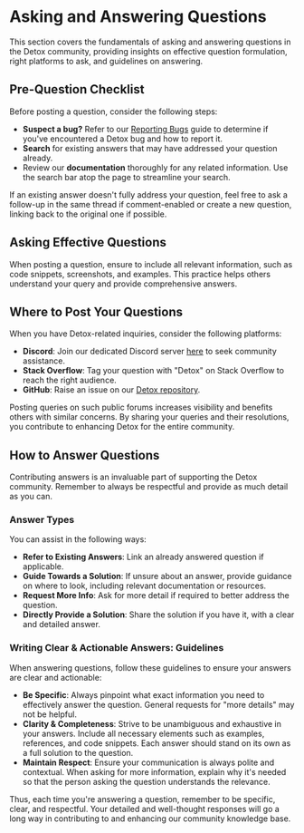# Asking and Answering Questions

This section covers the fundamentals of asking and answering questions in the Detox community, providing insights on effective question formulation, right platforms to ask, and guidelines on answering.

## Pre-Question Checklist

Before posting a question, consider the following steps:

- **Suspect a bug?** Refer to our [Reporting Bugs] guide to determine if you've encountered a Detox bug and how to report it.
- **Search** for existing answers that may have addressed your question already.
- Review our **documentation** thoroughly for any related information. Use the search bar atop the page to streamline your search.

If an existing answer doesn't fully address your question, feel free to ask a follow-up in the same thread if comment-enabled or create a new question, linking back to the original one if possible.

## Asking Effective Questions

When posting a question, ensure to include all relevant information, such as code snippets, screenshots, and examples. This practice helps others understand your query and provide comprehensive answers.

## Where to Post Your Questions

When you have Detox-related inquiries, consider the following platforms:

- **Discord**: Join our dedicated Discord server [here][Discord] to seek community assistance.
- **Stack Overflow**: Tag your question with "Detox" on Stack Overflow to reach the right audience.
- **GitHub**: Raise an issue on our [Detox repository].

Posting queries on such public forums increases visibility and benefits others with similar concerns. By sharing your queries and their resolutions, you contribute to enhancing Detox for the entire community.

## How to Answer Questions

Contributing answers is an invaluable part of supporting the Detox community. Remember to always be respectful and provide as much detail as you can.

### Answer Types

You can assist in the following ways:
- **Refer to Existing Answers**: Link an already answered question if applicable.
- **Guide Towards a Solution**: If unsure about an answer, provide guidance on where to look, including relevant documentation or resources.
- **Request More Info**: Ask for more detail if required to better address the question.
- **Directly Provide a Solution**: Share the solution if you have it, with a clear and detailed answer.

### Writing Clear & Actionable Answers: Guidelines

When answering questions, follow these guidelines to ensure your answers are clear and actionable:

- **Be Specific**: Always pinpoint what exact information you need to effectively answer the question. General requests for "more details" may not be helpful.
- **Clarity & Completeness**: Strive to be unambiguous and exhaustive in your answers. Include all necessary elements such as examples, references, and code snippets. Each answer should stand on its own as a full solution to the question.
- **Maintain Respect**: Ensure your communication is always polite and contextual. When asking for more information, explain why it's needed so that the person asking the question understands the relevance.

Thus, each time you're answering a question, remember to be specific, clear, and respectful. Your detailed and well-thought responses will go a long way in contributing to and enhancing our community knowledge base.

[Reporting Bugs]: ./reporting-bugs.md
[Discord]: https://discord.gg/CkD5QKheF5
[Detox repository]: https://github.com/wix/Detox/issues
[`device.openURL`]: ../api/device.md#deviceopenurlurl-sourceappoptional
[`device.launchApp`]: ../api/device.md#3-urllaunching-with-url
[`device`]: ../introduction/project-setup#step-3-device-configs
